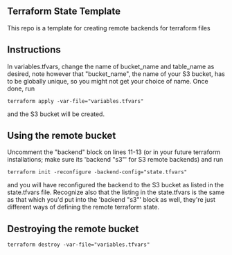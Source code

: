 ## Terraform State Template
This repo is a template for creating remote backends for terraform files

## Instructions
In variables.tfvars, change the name of bucket_name and table_name as desired, note however that "bucket_name", the name of your S3 bucket, has to be globally unique, so you might not get your choice of name. Once done, run
```
terraform apply -var-file="variables.tfvars"
```
and the S3 bucket will be created. 

## Using the remote bucket
Uncomment the "backend" block on lines 11-13 (or in your future terraform installations; make sure its 'backend "s3"' for S3 remote backends) and run
```
terraform init -reconfigure -backend-config="state.tfvars"
```
and you will have reconfigured the backend to the S3 bucket as listed in the state.tfvars file. Recognize also that the listing in the state.tfvars is the same as that which you'd put into the 'backend "s3"' block as well, they're just different ways of defining the remote terraform state.

## Destroying the remote bucket
```
terraform destroy -var-file="variables.tfvars"
```